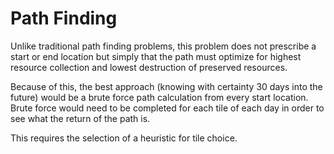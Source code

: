 # Path Finding

Unlike traditional path finding problems, this problem does not prescribe a start or end location but simply that the
path must optimize for highest resource collection and lowest destruction of preserved resources.

Because of this, the best approach (knowing with certainty 30 days into the future) would be a brute force path
calculation from every start location. Brute force would need to be completed for each tile of each day in order to see
what the return of the path is.

This requires the selection of a heuristic for tile choice.
